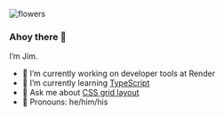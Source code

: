 ![flowers](https://user-images.githubusercontent.com/926616/160258470-653ddb94-f3f9-4d9f-9f33-0311820f43d6.jpeg)

### Ahoy there 👋

I’m Jim.

- 🧰 I’m currently working on developer tools at Render
- 🌱 I’m currently learning [TypeScript](https://www.typescriptlang.org/)
- 📐 Ask me about [CSS grid layout](https://developer.mozilla.org/en-US/docs/Web/CSS/CSS_Grid_Layout)
- 💬 Pronouns: he/him/his

<!--
**jimthoburn/jimthoburn** is a ✨ _special_ ✨ repository because its `README.md` (this file) appears on your GitHub profile.

Here are some ideas to get you started:

- 🔭 I’m currently working on ...
- 🌱 I’m currently learning ...
- 👯 I’m looking to collaborate on ...
- 🤔 I’m looking for help with ...
- 💬 Ask me about ...
- 📫 How to reach me: ...
- 😄 Pronouns: ...
- ⚡ Fun fact: ...
-->
